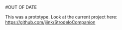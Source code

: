 #OUT OF DATE

This was a prototype. Look at the current project here: https://github.com/jiink/StrodeloCompanion
